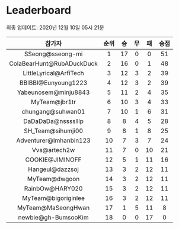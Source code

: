 # Leaderboard
최종 업데이트: 2020년 12월 10일 05시 21분




| 참가자 | 순위 | 승 | 무 | 패 | 승점 |
|:---:|:---:|:---:|:---:|:---:|:---:|
| SSeong@sseong-mi | 1 | 17 | 0 | 0 | 51 |
| ColaBearHunt@RubADuckDuck | 2 | 16 | 0 | 1 | 48 |
| LittleLyrical@ArfiTech | 3 | 12 | 3 | 2 | 39 |
| BBIBBI@Eunyoung1223 | 4 | 12 | 3 | 2 | 39 |
| Yabeunosem@minju8843 | 5 | 11 | 2 | 4 | 35 |
| MyTeam@jbr1tr | 6 | 10 | 3 | 4 | 33 |
| chungang@suhwan01 | 7 | 10 | 1 | 6 | 31 |
| DaDaDaDa@nsssslllp | 8 | 8 | 4 | 5 | 28 |
| SH_Team@sihumji00 | 9 | 8 | 1 | 8 | 25 |
| Adventurer@Imhanbin123 | 10 | 7 | 3 | 7 | 24 |
| Vvs@artech2w | 11 | 7 | 0 | 10 | 21 |
| COOKIE@JIMINOFF | 12 | 5 | 1 | 11 | 16 |
| Hangeul@dazzsoj | 13 | 3 | 2 | 12 | 11 |
| MyTeam@dwgoon | 14 | 3 | 2 | 12 | 11 |
| RainbOw@HARY020 | 15 | 3 | 2 | 12 | 11 |
| MyTeam@bigoriginlee | 16 | 3 | 2 | 12 | 11 |
| MyTeam@MaSeongHwan | 17 | 1 | 5 | 11 | 8 |
| newbie@gh-BumsooKim | 18 | 0 | 0 | 17 | 0 |
